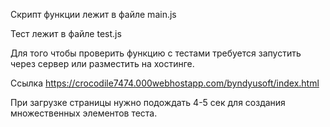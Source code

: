 Скрипт функции лежит в файле main.js

Тест лежит в файле test.js

Для того чтобы проверить функцию с тестами требуется запустить через сервер или разместить на хостинге.



Ссылка https://crocodile7474.000webhostapp.com/byndyusoft/index.html

При загрузке страницы нужно подождать 4-5 сек для создания множественных элементов теста.